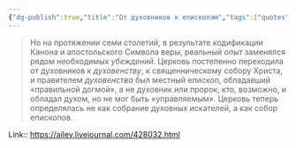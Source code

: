 ```yaml
---
{"dg-publish":true,"title":"От духовников к епископам","tags":["quotes"],"date":"2023-01-10T11:38:32+04:00","alias":"От духовников к епископам","permalink":"/quotes/202301101138/","dgPassFrontmatter":true}
---
```



> Но на протяжении семи столетий, в результате кодификации Канона и апостольского Символа веры, реальный _опыт_ заменялся рядом необходимых _убеждений_. Церковь постепенно переходила от духовников к _духовенству_, к священническому собору Христа, и правителем _духовенства_ был местный епископ, обладавший «правильной догмой», а не духовник или пророк, кто, возможно, и обладал духом, но не мог быть «управляемым». Церковь теперь определялась не как собрание духовных искателей, а как собор епископов.

Link:: https://ailev.livejournal.com/428032.html 

